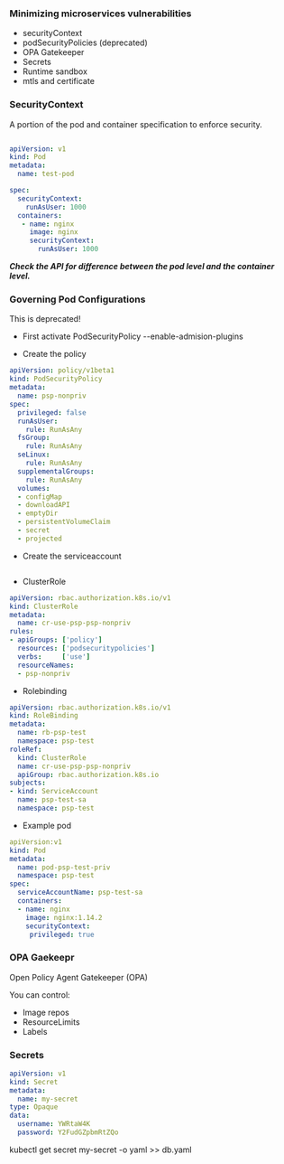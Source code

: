 ### Minimizing microservices vulnerabilities

- securityContext
- podSecurityPolicies (deprecated)
- OPA Gatekeeper
- Secrets
- Runtime sandbox
- mtls and certificate


### SecurityContext

A portion of the pod and container specification to enforce security. 

```yaml

apiVersion: v1
kind: Pod
metadata:
  name: test-pod

spec:
  securityContext:
    runAsUser: 1000
  containers:
   - name: nginx
     image: nginx
     securityContext:
       runAsUser: 1000

```

***Check the API for difference between the pod level and the container level.***

### Governing Pod Configurations

This is deprecated!

- First activate PodSecurityPolicy --enable-admision-plugins

- Create the policy
 
```yaml
apiVersion: policy/v1beta1
kind: PodSecurityPolicy
metadata:
  name: psp-nonpriv
spec:
  privileged: false
  runAsUser:
    rule: RunAsAny
  fsGroup:
    rule: RunAsAny
  seLinux:
    rule: RunAsAny
  supplementalGroups:
    rule: RunAsAny
  volumes:
  - configMap
  - downloadAPI
  - emptyDir
  - persistentVolumeClaim
  - secret
  - projected

``` 


- Create the serviceaccount

```yaml


```


- ClusterRole

```yaml
apiVersion: rbac.authorization.k8s.io/v1
kind: ClusterRole
metadata:
  name: cr-use-psp-psp-nonpriv
rules:
- apiGroups: ['policy']
  resources: ['podsecuritypolicies']
  verbs:     ['use']
  resourceNames:
  - psp-nonpriv

```

- Rolebinding

```yaml
apiVersion: rbac.authorization.k8s.io/v1
kind: RoleBinding
metadata:
  name: rb-psp-test
  namespace: psp-test
roleRef:
  kind: ClusterRole
  name: cr-use-psp-psp-nonpriv
  apiGroup: rbac.authorization.k8s.io
subjects:
- kind: ServiceAccount
  name: psp-test-sa
  namespace: psp-test

```

- Example pod

```yaml
apiVersion:v1
kind: Pod
metadata:
  name: pod-psp-test-priv
  namespace: psp-test
spec:
  serviceAccountName: psp-test-sa
  containers:
  - name: nginx
    image: nginx:1.14.2
    securityContext:
     privileged: true

```


### OPA Gaekeepr

Open Policy Agent Gatekeeper (OPA)

You can control:

- Image repos
- ResourceLimits
- Labels

### Secrets

```yaml
apiVersion: v1
kind: Secret
metadata:
  name: my-secret
type: Opaque
data:
  username: YWRtaW4K
  password: Y2FudGZpbmRtZQo

```

kubectl get secret my-secret -o yaml >> db.yaml


 
